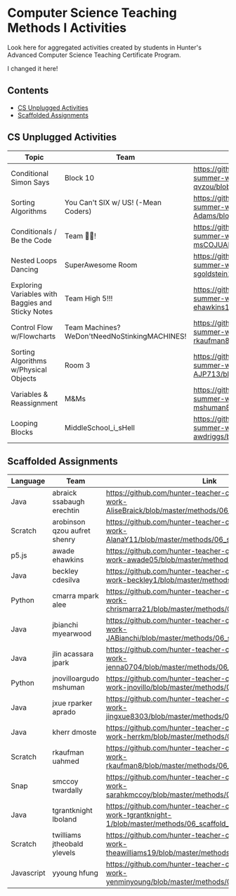 # Computer Science Teaching Methods I Activities

Look here for aggregated activities created by students in Hunter's Advanced Computer Science Teaching Certificate Program.

I changed it here!

## Contents
* [CS Unplugged Activities](#cs-unplugged-activities)
* [Scaffolded Assignments](#scaffolded-assignments)

## CS Unplugged Activities

| Topic | Team | Link |
| ---   | ---  | ---  |
| Conditional Simon Says | Block 10 | <https://github.com/hunter-teacher-cert/cohort-3-summer-work-qvzou/blob/master/methods/04_unplugged.md> |
| Sorting Algorithms | You Can't SIX w/ US! (-Mean Coders) | <https://github.com/hunter-teacher-cert/cohort-3-summer-work-Mr-Adams/blob/master/methods/04_unplugged.md> |
| Conditionals / Be the Code | Team 🐍🔧! | <https://github.com/hunter-teacher-cert/cohort-3-summer-work-msCOJUANGCO/blob/master/methods/04_unplugged.md> |
| Nested Loops Dancing | SuperAwesome Room | <https://github.com/hunter-teacher-cert/cohort-3-summer-work-sgoldstein11/blob/master/methods/04_unplugged.md> |
| Exploring Variables with Baggies and Sticky Notes | Team High 5!!! | <https://github.com/hunter-teacher-cert/cohort-3-summer-work-ehawkins18/blob/master/methods/04_unplugged.md> |
| Control Flow w/Flowcharts | Team Machines?WeDon'tNeedNoStinkingMACHINES! | <https://github.com/hunter-teacher-cert/cohort-3-summer-work-rkaufman8/blob/master/methods/04_unplugged.md> |
| Sorting Algorithms w/Physical Objects | Room 3 | <https://github.com/hunter-teacher-cert/cohort-3-summer-work-AJP713/blob/master/methods/04_unplugged.md> |
| Variables & Reassignment | M&Ms | <https://github.com/hunter-teacher-cert/cohort-3-summer-work-mshuman8/blob/master/methods/04_unplugged.md> | 
| Looping Blocks | MiddleSchool_i_sHell | <https://github.com/hunter-teacher-cert/cohort-3-summer-work-awdriggs/blob/master/methods/04_unplugged.md> |

## Scaffolded Assignments

| Language | Team | Link |
| ---   | ---  | ---  |
| Java | abraick ssabaugh erechtin | <https://github.com/hunter-teacher-cert/cohort-3-summer-work-AliseBraick/blob/master/methods/06_scaffold_activity.java> |
| Scratch | arobinson qzou aufret shenry | <https://github.com/hunter-teacher-cert/cohort-3-summer-work-AlanaY11/blob/master/methods/06_scaffold_activity.md> |
| p5.js | awade ehawkins | <https://github.com/hunter-teacher-cert/cohort-3-summer-work-awade05/blob/master/methods/06_scaffold_activity.txt> |
| Java | beckley cdesilva | <https://github.com/hunter-teacher-cert/cohort-3-summer-work-beckley1/blob/master/methods/06_scaffold_activity.md> |
| Python | cmarra mpark alee | <https://github.com/hunter-teacher-cert/cohort-3-summer-work-chrismarra21/blob/master/methods/06_scaffold_activity.py> |
| Java | jbianchi myearwood | <https://github.com/hunter-teacher-cert/cohort-3-summer-work-JABianchi/blob/master/methods/06_scaffold_activity.md> |
| Java | jlin acassara jpark | <https://github.com/hunter-teacher-cert/cohort-3-summer-work-jenna0704/blob/master/methods/06_scaffold_activity.java> |
| Python | jnovilloargudo mshuman | <https://github.com/hunter-teacher-cert/cohort-3-summer-work-jnovillo/blob/master/methods/06_scaffold_activity.py> | 
| Java | jxue rparker aprado | <https://github.com/hunter-teacher-cert/cohort-3-summer-work-jingxue8303/blob/master/methods/06_scaffold_activity.java> |
| Java | kherr dmoste | <https://github.com/hunter-teacher-cert/cohort-3-summer-work-herrkm/blob/master/methods/06_scaffold_activity.java> |
| Scratch | rkaufman uahmed | <https://github.com/hunter-teacher-cert/cohort-3-summer-work-rkaufman8/blob/master/methods/06_scaffold_activity.pdf> |
| Snap | smccoy twardally | <https://github.com/hunter-teacher-cert/cohort-3-summer-work-sarahkmccoy/blob/master/methods/06_scaffold_activity.pdf> |
| Java | tgrantknight lboland | <https://github.com/hunter-teacher-cert/cohort-3-summer-work-tgrantknight-1/blob/master/methods/06_scaffold_activity.md> |
| Scratch | twilliams jtheobald ylevels | <https://github.com/hunter-teacher-cert/cohort-3-summer-work-theawilliams19/blob/master/methods/06_scaffold_activity.png> |
| Javascript | yyoung hfung | <https://github.com/hunter-teacher-cert/cohort-3-summer-work-yenminyoung/blob/master/methods/06_scaffold_activity.md> |
